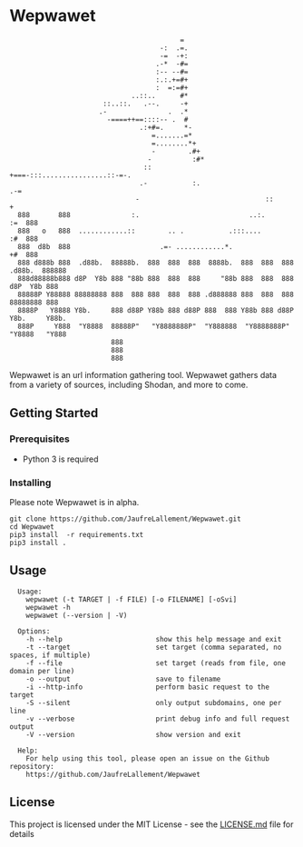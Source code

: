 # Wepwawet

```
                                          =
                                     -:  .=.
                                     -=  -+:
                                    .-*  -#=
                                    :-- --#=
                                    :.:.+=#+
                                    :  =:=#+
                              ..::..      #*
                       ::..::.   .--.     -+
                      .-               .  .*
                        -====++==::::-- .  #
                                .:+#=.     *-
                                   =.......=*
                                   =........*+
                                   -        .#+
                                  -          :#*
                                 ::           +===-:::................::-=-.
                                .-           :.                           .-=
                               -                               ::           +
  888       888               :.                           ..:.             :=  888
  888   o   888  ............::        .. .           .:::....              :#  888
  888  d8b  888                      .=- ............*.                     +#  888
  888 d888b 888  .d88b.  88888b.  888  888  888  8888b.  888  888  888  .d88b.  888888
  888d88888b888 d8P  Y8b 888 "88b 888  888  888     "88b 888  888  888 d8P  Y8b 888
  88888P Y88888 88888888 888  888 888  888  888 .d888888 888  888  888 88888888 888
  8888P   Y8888 Y8b.     888 d88P Y88b 888 d88P 888  888 Y88b 888 d88P Y8b.     Y88b.
  888P     Y888  "Y8888  88888P"   "Y8888888P"  "Y888888  "Y8888888P"   "Y8888   "Y888
                         888
                         888
                         888

```

Wepwawet is an url information gathering tool. Wepwawet gathers data from a variety of sources,
including Shodan, and more to come.

## Getting Started

### Prerequisites

- Python 3 is required

### Installing

Please note Wepwawet is in alpha.

```
git clone https://github.com/JaufreLallement/Wepwawet.git
cd Wepwawet
pip3 install  -r requirements.txt
pip3 install .
```

## Usage

      Usage:
        wepwawet (-t TARGET | -f FILE) [-o FILENAME] [-oSvi]
        wepwawet -h
        wepwawet (--version | -V)
        
      Options:
        -h --help                       show this help message and exit
        -t --target                     set target (comma separated, no spaces, if multiple)
        -f --file                       set target (reads from file, one domain per line)
        -o --output                     save to filename
        -i --http-info                  perform basic request to the target
        -S --silent                     only output subdomains, one per line
        -v --verbose                    print debug info and full request output
        -V --version                    show version and exit

      Help:
        For help using this tool, please open an issue on the Github repository:
        https://github.com/JaufreLallement/Wepwawet
    
    
## License

This project is licensed under the MIT License - see the [LICENSE.md](LICENSE.md) file for details
